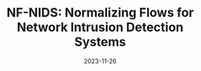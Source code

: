 ---
title: 'NF-NIDS: Normalizing Flows for Network Intrusion Detection Systems'
authors: 'Hamza Alami, Ismail Berrada,<strong>Abdelhak Bouayad</strong>, Meryem Janati Idrissi'
type: 'conference'
booktitle: 'In the 10th International Conference on Wireless Networks and Mobile Communications (<strong>WINCOM</strong>)'
collection: publications
permalink: /publication/2023-11-26-NFS-NIDS
date: 2023-11-26
year: 2023
#pages: '772-783'
paperurl: https://ieeexplore.ieee.org/document/10322987
---